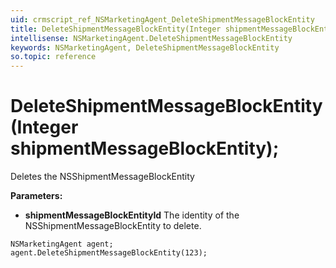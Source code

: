```yaml
---
uid: crmscript_ref_NSMarketingAgent_DeleteShipmentMessageBlockEntity
title: DeleteShipmentMessageBlockEntity(Integer shipmentMessageBlockEntity);
intellisense: NSMarketingAgent.DeleteShipmentMessageBlockEntity
keywords: NSMarketingAgent, DeleteShipmentMessageBlockEntity
so.topic: reference
---
```


# DeleteShipmentMessageBlockEntity(Integer shipmentMessageBlockEntity);

Deletes the NSShipmentMessageBlockEntity
  
**Parameters:**
 - **shipmentMessageBlockEntityId** The identity of the NSShipmentMessageBlockEntity to delete.

```crmscript
NSMarketingAgent agent;
agent.DeleteShipmentMessageBlockEntity(123);
```


